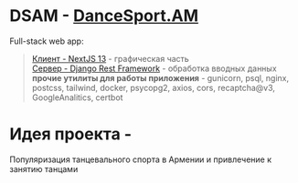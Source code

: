 # DSAM - [DanceSport.AM](https://dancesport.am/)
Full-stack web app:
> [Клиент - NextJS 13](https://github.com/ChehST/dancesport/tree/main/front) - графическая часть \
[Сервер - Django Rest Framework](https://github.com/ChehST/dancesport/tree/main/backend) - обработка вводных данных \
**прочие утилиты для работы приложения** - gunicorn, psql, nginx, postcss, tailwind, docker, psycopg2, axios, cors, recaptcha@v3, GoogleAnalitics, certbot


# Идея проекта -
Популяризация танцевального спорта в Армении и привлечение к занятию танцами